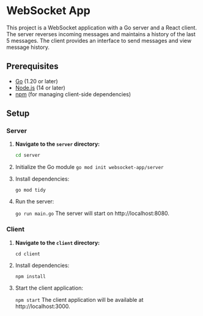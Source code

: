 # WebSocket App

This project is a WebSocket application with a Go server and a React client. The server reverses incoming messages and maintains a history of the last 5 messages. The client provides an interface to send messages and view message history.


## Prerequisites

- [Go](https://golang.org/dl/) (1.20 or later)
- [Node.js](https://nodejs.org/) (14 or later)
- [npm](https://www.npmjs.com/) (for managing client-side dependencies)

## Setup

### Server

1. **Navigate to the `server` directory:**

   ```bash
   cd server
   
2. Initialize the Go module
   `go mod init websocket-app/server`
4. Install dependencies:
   
   `go mod tidy`

4. Run the server:
   
    `go run main.go`
The server will start on http://localhost:8080.

### Client

1. **Navigate to the `client` directory:**
     
     `cd client`

2. Install dependencies:
   
     `npm install`

4. Start the client application:
   
     `npm start`
The client application will be available at http://localhost:3000.



